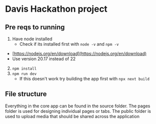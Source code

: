 # Davis Hackathon project

## Pre reqs to running
1. Have node installed
    - Check if its installed first with `node -v` and `npm -v`
  - [https://nodejs.org/en/download](https://nodejs.org/en/download)
  - Use version 20.17 instead of 22
2. `npm install`
3. `npm run dev`
    - If this doesn't work try building the app first with `npx next build`

## File structure
Everything in the core app can be found in the source folder. The pages folder is used for designing individual pages or tabs. The public folder is used to upload media that should be shared across the application